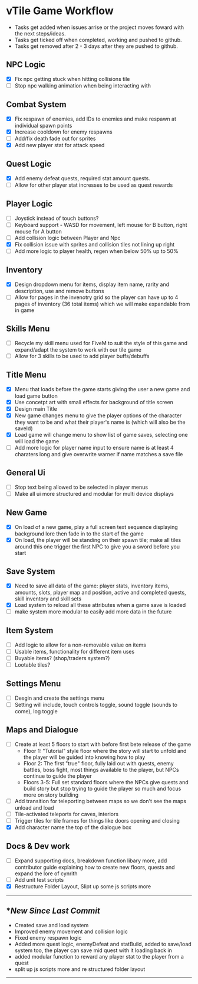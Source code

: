 # vTile Game Workflow
- Tasks get added when issues arrise or the project moves foward with the next steps/ideas.
- Tasks get ticked off when completed, working and pushed to github.
- Tasks get removed after 2 - 3 days after they are pushed to github.

## NPC Logic
- [x] Fix npc getting stuck when hitting collisions tile 
- [ ] Stop npc walking animation when being interacting with 

## Combat System
- [x] Fix respawn of enemies, add IDs to enemies and make respawn at individual spawn points
- [x] Increase cooldown for enemy respawns
- [ ] Add/fix death fade out for sprites
- [x] Add new player stat for attack speed

## Quest Logic
- [x] Add enemy defeat quests, required stat amount quests.
- [ ] Allow for other player stat incresses to be used as quest rewards

## Player Logic
- [ ] Joystick instead of touch buttons?
- [ ] Keyboard support - WASD for movement, left mouse for B button, right mouse for A button
- [ ] Add collision logic between Player and Npc
- [x] Fix collision issue with sprites and collision tiles not lining up right
- [ ] Add more logic to player health, regen when below 50% up to 50%

## Inventory 
- [x] Design dropdown menu for items, display item name, rarity and description, use and remove buttons
- [ ] Allow for pages in the invenotry grid so the player can have up to 4 pages of inventory (36 total items) which we will make expandable from in game
      
## Skills Menu
- [ ] Recycle my skill menu used for FiveM to suit the style of this game and expand/adapt the system to work with our tile game
- [ ] Allow for 3 skills to be used to add player buffs/debuffs

## Title Menu
- [x] Menu that loads before the game starts giving the user a new game and load game button
- [x] Use concetpt art with small effects for background of title screen
- [x] Design main Title
- [x] New game changes menu to give the player options of the character they want to be and what their player's name is (which will also be the saveId)
- [x] Load game will change menu to show list of game saves, selecting one will load the game 
- [ ] Add more logic for player name input to ensure name is at least 4 charaters long and give overwrite warner if name matches a save file

## General Ui
- [ ] Stop text being allowed to be selected in player menus
- [ ] Make all ui more structured and modular for multi device displays

## New Game
- [x] On load of a new game, play a full screen text sequence displaying background lore then fade in to the start of the game
- [x] On load, the player will be standing on their spawn tile; make all tiles around this one trigger the first NPC to give you a sword before you start 

## Save System
- [x] Need to save all data of the game: player stats, inventory items, amounts, slots, player map and position, active and completed quests, skill inventory and skill sets
- [x] Load system to reload all these attributes when a game save is loaded
- [ ] make system more modular to easily add more data in the future 

## Item System
- [ ] Add logic to allow for a non-removable value on items
- [ ] Usable items, functionality for different item uses 
- [ ] Buyable items? (shop/traders system?) 
- [ ] Lootable tiles?

## Settings Menu
- [ ] Desgin and create the settings menu 
- [ ] Setting will include, touch controls toggle, sound toggle (sounds to come), log toggle 

## Maps and Dialogue
- [ ] Create at least 5 floors to start with before first bete release of the game 
    - Floor 1: "Tutorial" style floor where the story will start to unfold and the player will be guided into knowing how to play
    - Floor 2: The first "true" floor, fully laid out with quests, enemy battles, boss fight, most things available to the player, but NPCs continue to guide the player
    - Floors 3-5: Full set standard floors where the NPCs give quests and build story but stop trying to guide the player so much and focus more on story building
- [ ] Add transition for teleporting between maps so we don't see the maps unload and load 
- [ ] Tile-activated teleports for caves, interiors
- [ ] Trigger tiles for tile frames for things like doors opening and closing 
- [x] Add character name the top of the dialogue box

## Docs & Dev work
- [ ] Expand supporting docs, breakdown function libary more, add contributor guide explaining how to create new floors, quests and expand the lore of cynrith
- [ ] Add unit test scripts 
- [x] Restructure Folder Layout, Slipt up some js scripts more

---

## **New Since Last Commit*

- Created save and load system
- Improved enemy movement and collision logic
- Fixed enemy respawn logic
- Added more quest logic, enemyDefeat and statBuild, added to save/load system too, the player can save mid quest with it loading back in
- added modular function to reward any player stat to the player from a quest
- split up js scripts more and re structured folder layout         

---
